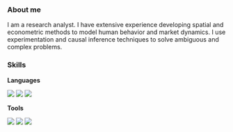 
  

	

### About me

I am a research analyst. I have extensive experience developing spatial and econometric methods to model human behavior and market dynamics. I use experimentation and causal inference techniques to solve ambiguous and complex problems. 


  
### Skills

**Languages**

<img src="https://img.shields.io/badge/Python-3776AB?style=flat&logo=Python&logoColor=white"/> <img src="https://img.shields.io/badge/R-276DC3?style=flat&logo=R&logoColor=white"/> <img src="https://img.shields.io/badge/MySQL-4479A1?style=flat&logo=MySQL&logoColor=white"/> 


**Tools**

<img src="https://img.shields.io/badge/Power BI-F2C811?style=flat&logo=Power BI&logoColor=white"/> <img src="https://img.shields.io/badge/Tableau-E97627?style=flat&logo=Tableau&logoColor=white"/> <img src="https://img.shields.io/badge/Git-F05032?style=flat&logo=Git&logoColor=white"/> 

